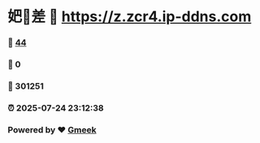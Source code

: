 # 妑🔭差 :link: https://z.zcr4.ip-ddns.com 
### :page_facing_up: [44](https://z.zcr4.ip-ddns.com/tag.html) 
### :speech_balloon: 0 
### :hibiscus: 301251 
### :alarm_clock: 2025-07-24 23:12:38 
### Powered by :heart: [Gmeek](https://github.com/Meekdai/Gmeek)
